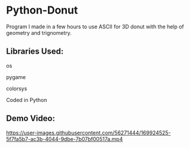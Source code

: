 # Python-Donut

Program I made in a few hours to use ASCII for 3D donut with the help of geometry and trignometry.

## Libraries Used:
os

pygame

colorsys

Coded in Python

## Demo Video:

https://user-images.githubusercontent.com/56271444/169924525-5f7fa5b7-ac3b-4044-9dbe-7b07bf00517a.mp4
